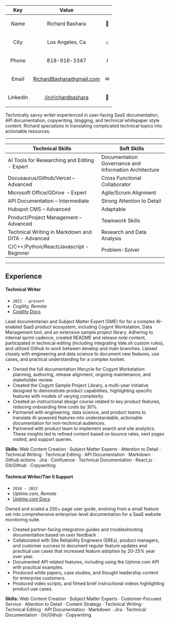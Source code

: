 |  Key | Value  |   |
|---|---|---|
| <p align=center>Name | <p align=center>Richard Bashara | <p align=center>🧑</p> |
| <p align=center>City  | <p align=center>Los Angeles, Ca   | <p align=center>⌂</p>  |
| <p align=center>Phone  | <p align=center>818-916-3347   | <p align=center>🕽</p>  |
| <p align=center>Email  | <p align=center>[RichardBashara@gmail.com](mailto:richardbashara@gmail.com)  | <p align=center>✉</p>  |
| <p align=center>LinkedIn | <p align=center>[/in/richardbashara](https://www.linkedin.com/in/richardbashara/)  | <p align=center>💼</p>  |

Technically savvy writer experienced in user-facing SaaS documentation, API documentation, copywriting, blogging, and technical whitepaper style content. Richard specializes in translating complicated technical topics into actionable resources. 

--------------

| Technical Skills | Soft Skills |
| ----- | ---- |
| AI Tools for Researching and Editing - Expert | Documentation Governance and Information Architecture |
| Docusaurus/Github/Vercel – Advanced    | Cross Functional Collaborator |
| Microsoft Office/GDrive  – Expert | Agile/Scrum Alignment |
| API Documentation – Intermediate | Strong Attention to Detail |
| Hubspot CMS – Advanced | Adaptable |
| Product/Project Management – Advanced | Teamwork Skills |
| Technical Writing in Markdown and DITA - Advanced | Research and Data Analysis |
| C/C++/Python/React/Javascript - Beginner | Problem-Solver  |

--------------

## Experience


#### Technical Writer

* ``2022 - present``
* _Cogility, Remote_
* [Cogility Docs](docs.cogility.com)

Lead documentarian and Subject Matter Expert (SME) for for a complex AI-enabled SaaS product ecosystem, including  Cogynt Workstation, Data Management tool, and an extensive sample project library. Adhering to internal sprint cadence, created README and release note content, participated in technical editing (including integrating Vale.sh custom rules), and utilized Github to work between develop and main branches. Liaised closely with engineering and data science to document new features, use cases, and practical understanding for a complex toolset.  

* Owned the full documentation lifecycle for Cogynt Workstation: planning, authoring, release alignment, ongoing maintenance, and stakeholder review.
* Created the Cogynt Sample Project Library, a multi-year initiative designed to demonstrate product capabilities, highlighting specific features with models of varying complexity. 
* Created an instructional design course related to key product features, reducing onboarding time costs by 30%. 
* Partnered with engineering, data science, and product teams to translate AI-powered features into understandable, actionable documentation for non-technical audiences.
* Partnered with product team to implement search and site analytics. These insights led to refined content based on bounce rates, next pages visited, and support queries. 


**Skills:** Web Content Creation · Subject Matter Experts · Attention to Detail · Technical Writing · Technical Editing · API Documentation · Markdown · Github actions · Jira · Confluence · Technical Documentation · React.js · Git/Github · Copywriting


#### Technical Writer/Tier II Support

* ``2018 - 2022``
* _Uptime.com, Remote_
* [Uptime.com Docs](support.uptime.com)

Owned and scaled a 200+ page user guide, evolving from a small feature set into comprehensive enterprise-level documentation for a SaaS website monitoring suite.

* Created partner-facing integration guides and troubleshooting documentation based on user feedback .
* Collaborated with Site Reliability Engineers (SREs), product managers, and customer success to document regular feature updates and practical use cases that increased feature adoption by 20-25% year over year.
* Documented API related features, including using the Uptime.com API with practical examples. 
* Produced white papers, case studies, and thought leadership content for enterprise customers.
* Produced video scripts, and filmed brief instructional videos highlighting product use cases.


**Skills:** Web Content Creation · Subject Matter Experts · Customer-Focused Service · Attention to Detail · Content Strategy · Technical Writing · Technical Editing · API Documentation · Markdown · Jira · Technical Documentation · Git/Github · Copywriting

